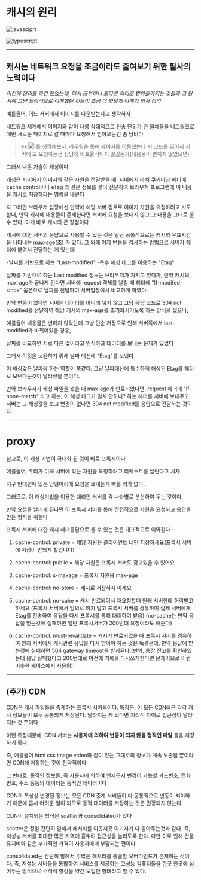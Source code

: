 # **캐시의 원리**

![javasciprt](https://img.shields.io/badge/javascript-up%20to%20date-yellow)

![typescript](https://img.shields.io/badge/typescript-up%20to%20date-blue)

---

## 캐시는 네트워크 요청을 조금이라도 줄여보기 위한 필사의 노력이다

_이전에 정리를 하긴 했었는데, 다시 공부하니 또다른 의미로 받아들여지는 것들과 그 당시에 그냥 날림식으로 이해했던 것들이 조금 더 와닿게 이해가 되서 정리_

예를들어, 어느 서버에서 이미지를 다운받는다고 생각하자

네트워크 세계에서 이미지와 같이 나름 상대적으로 전송 단위가 큰 물체들을 네트워크로 매번 새로운 페이지로 갈 때마다 요청해서 받아오는건 좀 낭비다

> ex <img src="서버주소"> 를 생각해보자. 라우팅을 통해 페이지를 이동했는데 저 코드를 읽어서 서버에 또 요청하는건 상당히 비효율적이지 않겠는가(내용물이 변하지 않았으면)

그래서 나온 기술이 캐싱이다

캐싱은 서버에서 이미지와 같은 자원을 전달받을 때, 서버에서 마치 쿠키마냥 헤더에 cache control이나 eTag 와 같은 정보를 같이 전달하여 브라우저 프로그램에 이 내용을 캐시로 저장하라는 명령을 내린다

자 그러면 브라우저 입장에선 만약에 해당 서버 경로로 이미지 자원을 요청하려고 시도할때, 만약 캐시에 내용물이 존재한다면 서버에 요청을 보내지 않고 그 내용을 그대로 쓸 수 있다. 이게 바로 캐시의 큰 장점이다

캐시에 대한 서버의 응답으로 사용할 수 있는 것은
일단 공통적으로는 캐시의 유효시간을 나타내는 max-age(초) 가 있다.
그 외에 이제 변동을 검사하는 방법으로 서버가 헤더에 붙여서 전달하는 게 있는데

-날짜를 기반으로 하는 "Last-modified" -특수 해싱 태그를 이용하는 "Etag"

날짜를 기반으로 하는 Last modified 정보는 브라우저가 가지고 있다가, 만약 캐시의 max-age가 끝나게 된다면 서버에 request 객체를 날릴 때 헤더에 "If-modifed-since" 옵션으로 날짜를 전달하여 서버입장에서 비교하게 하였다.

만약 변동이 없다면 서버는 데이터를 바디에 넣지 않고 그냥 응답 코드로 304 not modified를 전달하여 해당 캐시의 max-age를 초기화시키도록 하는 방식을 썼으나,

예를들어 내용물은 변하지 않았는데 그냥 단순 저장으로 인해 서버쪽에서 last-modified가 바뀌어있을 경우,

날짜를 비교하면 서로 다른 값이라고 인식하고 데이터를 보내는 문제가 있었다

그래서 이것을 보완하기 위해 날짜 대신에 "Etag"를 보낸다

이 해싱값은 날짜랑 하는 역할이 똑같다. 그냥 날짜대신에 특수하게 해싱된 Etag를 헤더로 보낸다는것이 달라졌을 뿐이다.

만약 브라우저가 캐싱 파일을 봤을 때 max-age가 만료되었다면,
request 헤더에 "If-none-match" 라고 하는, 이 해싱 태그가 일치 안하니? 하는 헤더를 서버에 보내주고, 서버는 그 해싱값을 보고 변경이 없다면 304 not modified를 응답으로 전달하는 것이다.

---

# proxy

참고로, 이 캐싱 기법이 극대화 된 것이 바로 프록시이다

예를들어, 우리가 미국 서버에 있는 자원을 요청하려고 리퀘스트를 날린다고 치자.

지구 반대편에 있는 땅덩어리에 요청을 보내는게 빠를 리가 없다.

그러므로, 이 캐싱기법을 이용한 대리인 서버를 각 나라별로 분산하여 두는 것이다.

만약 요청을 날리게 된다면 이 프록시 서버를 통해 간접적으로 자원을 요청하고 응답을 받는 형식을 취한다

프록시 서버에 대한 캐시 헤더응답으로 올 수 있는 것은 대표적으로 이와같다

1. cache-control: private
   = 해당 자원은 클라이언트 너만 저장하세요(프록시 서버에 저장이 안되게 할겁니다)

2. cache-control: public
   = 해당 자원은 프록시 서버도 갖고있을 수 있어요

3. cache-control: s-maxage
   = 프록시 자원용 max-age

4. cache-control: no-store
   = 캐시로 저장하지 마세요

5. cache-control: no-cahe
   = 캐시 만료되어서 재요청할때 원래 서버한테 허락받고 하세요
   (프록시 서버에서 임의로 하지 말고 프록시 서버를 경유하여 실제 서버에게 Etag를 전송하여 응답을 다시 프록시를 통해 대리하여 받음)
   (no-cache는 만약 응답을 받는것에 실패하면 일단 프록시서버가 200번대 요청이라도 해준다)

6. cache-control: must-revalidate
   = 캐시가 만료되었을 때 프록시 서버를 경유하여 원래 서버에서 캐시관련 응답을 다시 받아야 하는 것은 똑같은데, 만약 응답에 받는것에 실패하면 504 gateway timeout을 받게된다.(만약, 통장 잔고를 확인하였는데 응답 실패했다고 200번대로 이전에 기록을 다시쓰게한다면 문제이므로 이런 비슷한 케이스에서 사용됨)

---

## (추가) CDN

CDN은 캐시 파일들을 중계하는 프록시 서버들이다. 특징은, 이 모든 CDN들은 각각 캐시 정보들이 모두 공통되게 저장된다. 달라지는 게 있다면 지리적 차이로 접근성이 달라지는 것 뿐이다

이런 특징때문에, CDN 서버는 **사용자에 의하여 변동이 되지 않을 정적인 파일** 들을 저장하기 좋다.

즉, 예를들어 html css image video와 같이 있는 그대로의 정보가 계속 노출될 뿐이라면 CDN에 저장하는 것이 전략적이다

그 반대로, 동적인 정보들, 즉 사용자에 의하여 언제든지 변경이 가능할 카드번호, 전화번호, 주소 등등의 데이터는 동적인 데이터이다

CDN의 특성상 변경된 정보는 모든 CDN 중계 서버들이 다 공통적으로 변동이 되야하기 때문에 몹시 어려운 일이 되므로 동적 데이터를 저장하는 것은 권장되지 않는다.

CDN이 설치되는 방식은 scatter과 consolidated가 있다

scatter은 정말 간단히 말해서 해처리를 이곳저곳 여기저기 다 깔아두는것과 같다. 즉, 저성능 서버를 최대한 많은 지역에 흩뿌려 접근성을 늘리도록 한다. 다만 이로 인해 건물 유지비와 같은 부가적인 가격이 사용자에게 부담되는 편이다

consolidated는 간단히 말해서 수많은 해처리를 통솔할 오버마인드가 존재하는 것이다. 즉, 저성능 서버들을 통합하여 서비스를 제공하는 고성능 컴퓨터들을 한곳 한곳에 심어두는 방식으로 수직적 향상을 약간 도입한 형태라고 할 수 있다.
